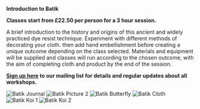 **Introduction to Batik**

**Classes start from £22.50 per person for a 3 hour session.**

A brief introduction to the history and origins of this ancient and widely practiced dye resist technique.  Experiment with different methods of decorating your cloth. then add hand embellishment before creating a unique outcome depending on the class selected.
Materials and equipment will be supplied and classes will run according to the chosen outcome, with the aim of completing cloth and product by the end of the session.

**[Sign up here](/contact)  to our mailing list for details and regular updates about all workshops.**

![Batik Journal](http://textilesatthestablehouse.co.uk/assets/BatikJournal.jpg)
![Batik Picture 2](http://textilesatthestablehouse.co.uk/assets/BatikPicture2.jpg)
![Batik Butterfly](http://textilesatthestablehouse.co.uk/assets/BatikButterfly.jpg)
![Batik Cloth](http://textilesatthestablehouse.co.uk/assets/BatikCloth.jpg)
![Batik Koi 1](http://textilesatthestablehouse.co.uk/assets/Koi1.jpg)
![Batik Koi 2](http://textilesatthestablehouse.co.uk/assets/Koi2.jpg)


